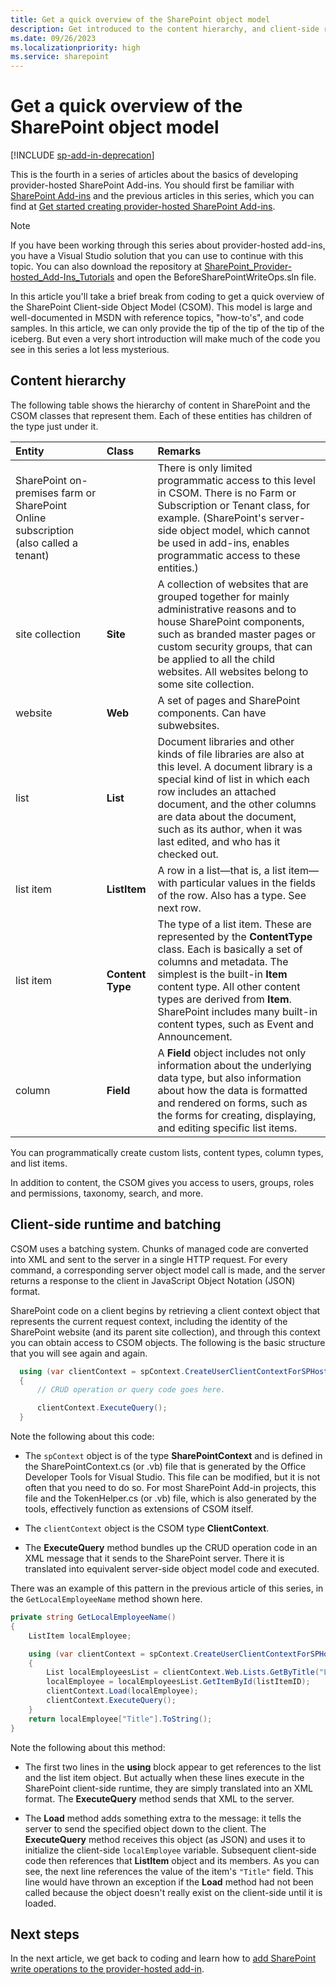 ```yaml
---
title: Get a quick overview of the SharePoint object model
description: Get introduced to the content hierarchy, and client-side runtime and batching. 
ms.date: 09/26/2023
ms.localizationpriority: high
ms.service: sharepoint
---
```



# Get a quick overview of the SharePoint object model

[!INCLUDE [sp-add-in-deprecation](../../includes/snippets/sp-add-in-deprecation.md)]

This is the fourth in a series of articles about the basics of developing provider-hosted SharePoint Add-ins. You should first be familiar with [SharePoint Add-ins](sharepoint-add-ins.md) and the previous articles in this series, which you can find at [Get started creating provider-hosted SharePoint Add-ins](get-started-creating-provider-hosted-sharepoint-add-ins.md#SP15createprovider_nextsteps). 
 
> [!NOTE]
> If you have been working through this series about provider-hosted add-ins, you have a Visual Studio solution that you can use to continue with this topic. You can also download the repository at [SharePoint_Provider-hosted_Add-Ins_Tutorials](https://github.com/OfficeDev/SharePoint_Provider-hosted_Add-ins_Tutorials) and open the BeforeSharePointWriteOps.sln file.

In this article you'll take a brief break from coding to get a quick overview of the SharePoint Client-side Object Model (CSOM). This model is large and well-documented in MSDN with reference topics, "how-to's", and code samples. In this article, we can only provide the tip of the tip of the tip of the iceberg. But even a very short introduction will make much of the code you see in this series a lot less mysterious. 

## Content hierarchy

The following table shows the hierarchy of content in SharePoint and the CSOM classes that represent them. Each of these entities has children of the type just under it.
 

|**Entity**|**Class**|**Remarks**|
|:-----|:-----|:-----|
|SharePoint on-premises farm or SharePoint Online subscription (also called a tenant)||There is only limited programmatic access to this level in CSOM. There is no Farm or Subscription or Tenant class, for example. (SharePoint's server-side object model, which cannot be used in add-ins, enables programmatic access to these entities.)|
|site collection|**Site**|A collection of websites that are grouped together for mainly administrative reasons and to house SharePoint components, such as branded master pages or custom security groups, that can be applied to all the child websites. All websites belong to some site collection.|
|website|**Web**|A set of pages and SharePoint components. Can have subwebsites.|
|list|**List**|Document libraries and other kinds of file libraries are also at this level. A document library is a special kind of list in which each row includes an attached document, and the other columns are data about the document, such as its author, when it was last edited, and who has it checked out. |
|list item|**ListItem**|A row in a list—that is, a list item—with particular values in the fields of the row. Also has a type. See next row. |
|list item|**Content Type**|The type of a list item. These are represented by the  **ContentType** class. Each is basically a set of columns and metadata. The simplest is the built-in **Item** content type. All other content types are derived from **Item**. SharePoint includes many built-in content types, such as Event and Announcement. |
|column|**Field**|A  **Field** object includes not only information about the underlying data type, but also information about how the data is formatted and rendered on forms, such as the forms for creating, displaying, and editing specific list items.|

You can programmatically create custom lists, content types, column types, and list items. 

In addition to content, the CSOM gives you access to users, groups, roles and permissions, taxonomy, search, and more.

<a name="CSOMBatching"> </a>
## Client-side runtime and batching

CSOM uses a batching system. Chunks of managed code are converted into XML and sent to the server in a single HTTP request. For every command, a corresponding server object model call is made, and the server returns a response to the client in JavaScript Object Notation (JSON) format. 

SharePoint code on a client begins by retrieving a client context object that represents the current request context, including the identity of the SharePoint website (and its parent site collection), and through this context you can obtain access to CSOM objects. The following is the basic structure that you will see again and again. 

```csharp
  using (var clientContext = spContext.CreateUserClientContextForSPHost())
  {
      // CRUD operation or query code goes here.

      clientContext.ExecuteQuery();
  }
```

Note the following about this code:

- The `spContext` object is of the type **SharePointContext** and is defined in the SharePointContext.cs (or .vb) file that is generated by the Office Developer Tools for Visual Studio. This file can be modified, but it is not often that you need to do so. For most SharePoint Add-in projects, this file and the TokenHelper.cs (or .vb) file, which is also generated by the tools, effectively function as extensions of CSOM itself.

- The `clientContext` object is the CSOM type **ClientContext**.

- The **ExecuteQuery** method bundles up the CRUD operation code in an XML message that it sends to the SharePoint server. There it is translated into equivalent server-side object model code and executed.

There was an example of this pattern in the previous article of this series, in the `GetLocalEmployeeName` method shown here. 

```csharp
private string GetLocalEmployeeName()
{
    ListItem localEmployee;

    using (var clientContext = spContext.CreateUserClientContextForSPHost())
    {
        List localEmployeesList = clientContext.Web.Lists.GetByTitle("Local Employees");
        localEmployee = localEmployeesList.GetItemById(listItemID);
        clientContext.Load(localEmployee);
        clientContext.ExecuteQuery();
    }
    return localEmployee["Title"].ToString();
}
```

Note the following about this method:

- The first two lines in the **using** block appear to get references to the list and the list item object. But actually when these lines execute in the SharePoint client-side runtime, they are simply translated into an XML format. The **ExecuteQuery** method sends that XML to the server.

-  The **Load** method adds something extra to the message: it tells the server to send the specified object down to the client. The **ExecuteQuery** method receives this object (as JSON) and uses it to initialize the client-side `localEmployee` variable. Subsequent client-side code then references that **ListItem** object and its members. As you can see, the next line references the value of the item's `"Title"` field. This line would have thrown an exception if the **Load** method had not been called because the object doesn't really exist on the client-side until it is loaded.
 
## Next steps
<a name="Nextsteps"> </a>

In the next article, we get back to coding and learn how to [add SharePoint write operations to the provider-hosted add-in](add-sharepoint-write-operations-to-the-provider-hosted-add-in.md).
 

 

